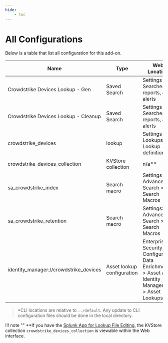 ```yaml
---
hide:
    - toc
---
```

# All Configurations

Below is a table that list all configuration for this add-on.

Name | Type | Web Location | CLI Location\* | Description
---- | ---- | ------------ | ------------- | -----------
Crowdstrike Devices Lookup - Gen | Saved Search | Settings > Searches reports, and alerts | savedsearches.conf | Populates the lookup file `crowdstrike_devices`.
Crowdstrike Devices Lookup - Cleanup | Saved Search | Settings > Searches reports, and alerts | savedsearches.conf | removes old entries from kvstore lookup: `crowdstrike_devices`.
crowdstrike_devices | lookup | Settings > Lookups > Lookup definitions | transforms.conf | Lookup definition for the KVStore collection `crowdstrike_devices_collection`.
crowdstrike_devices_collection | KVStore collection | n/a\*\* | collections.conf | KVStore configuration.
sa_crowdstrike_index | Search macro | Settings > Advanced Search > Search Macros | macros.conf | Index definition for the crowdstrike index that contains the sourcetype `crowdstrike:device:json`.
sa_crowdstrike_retention | Search macro | Settings> Advanced Search > Search Macros | macros.conf | The amount of time for the device not being updated before it is removed from the lookup. `default "-2d"`
identity_manager://crowdstrike_devices | Asset lookup configuration | Enterprise Security > Configure > Data Enrichment > Asset and Identity Management > Asset Lookups | inputs.conf | Asset configuration lookup to load Crowdstrike devices into the asset database.

> \*CLI locations are relative to `../default`. Any update to CLI configuration files should be done in the local directory.

!!! note ""
    **If you have the [Splunk App for Lookup File Editing](https://splunkbase.splunk.com/app/263), the KVStore collection `crowdstrike_devices_collection` is viewable within the Web interface.
